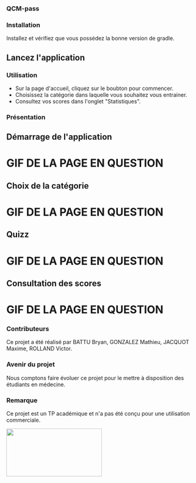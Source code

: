 ### QCM-pass

### Installation
Installez et vérifiez que vous possédez la bonne version de gradle.

## Lancez l'application

### Utilisation

 - Sur la page d'accueil, cliquez sur le boubton pour commencer.
 - Choisissez la catégorie dans laquelle vous souhaitez vous entrainer.
 - Consultez vos scores dans l'onglet "Statistiques".
 
 ### Présentation
 
 ## Démarrage de l'application
 
  # GIF DE LA PAGE EN QUESTION
 
 ## Choix de la catégorie
 
  # GIF DE LA PAGE EN QUESTION
 
 ## Quizz
 
  # GIF DE LA PAGE EN QUESTION

 ## Consultation des scores
 
  # GIF DE LA PAGE EN QUESTION

### Contributeurs
Ce projet a été réalisé par BATTU Bryan, GONZALEZ Mathieu, JACQUOT Maxime, ROLLAND Victor.

### Avenir du projet
Nous comptons faire évoluer ce projet pour le mettre à disposition des étudiants en médecine.

### Remarque
Ce projet est un TP académique et n'a pas été conçu pour une utilisation commerciale.

<img src="https://github.com/Victor2a/2QI-devmobile/blob/kotlin/logo_ynov_campus_rvb_blanc.png"  width="250" height="125"/>
